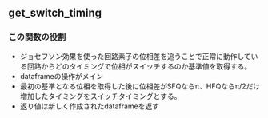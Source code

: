 ## get_switch_timing
### この関数の役割
- ジョセフソン効果を使った回路素子の位相差を追うことで正常に動作している回路からどのタイミングで位相がスイッチするのか基準値を取得する。
- dataframeの操作がメイン
- 最初の基準となる位相を取得した後に位相差がSFQならπ、HFQならπ/2だけ増加したタイミングをスイッチタイミングとする。
- 返り値は新しく作成されたdataframeを返す
